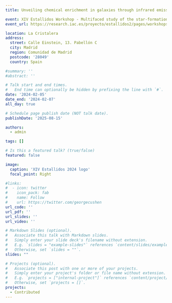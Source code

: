 ```yaml
---
title: Unveiling chemical enrichment in galaxies through infrared emission lines

event: XIV Estallidos Workshop - Multifaced study of the star-formation in the Universe - 2024
event_url: https://research.iac.es/proyecto/estallidos2/pages/workshops/workshop-xiv-2024.php

location: La Cristalera
address:
  street: Calle Einstein, 13. Pabellón C
  city: Madrid
  region: Comunidad de Madrid
  postcode: '28049'
  country: Spain

#summary: ''
#abstract: ''

# Talk start and end times.
#   End time can optionally be hidden by prefixing the line with `#`.
date: '2024-02-05'
date_end: '2024-02-07'
all_day: true

# Schedule page publish date (NOT talk date).
publishDate: '2025-08-15'

authors:
  - admin

tags: []

# Is this a featured talk? (true/false)
featured: false

image:
  caption: 'XIV Estallidos 2024 logo'
  focal_point: Right

#links:
#  - icon: twitter
#    icon_pack: fab
#    name: Follow
#    url: https://twitter.com/georgecushen
url_code: ''
url_pdf: ''
url_slides: ''
url_video: ''

# Markdown Slides (optional).
#   Associate this talk with Markdown slides.
#   Simply enter your slide deck's filename without extension.
#   E.g. `slides = "example-slides"` references `content/slides/example-slides.md`.
#   Otherwise, set `slides = ""`.
slides: ""

# Projects (optional).
#   Associate this post with one or more of your projects.
#   Simply enter your project's folder or file name without extension.
#   E.g. `projects = ["internal-project"]` references `content/project/deep-learning/index.md`.
#   Otherwise, set `projects = []`.
projects:
  - Contributed
---
```

